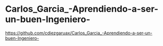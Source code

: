 # Carlos_Garcia_-Aprendiendo-a-ser-un-buen-Ingeniero-
https://github.com/cdiezgaruax/Carlos_Garcia_-Aprendiendo-a-ser-un-buen-Ingeniero-
